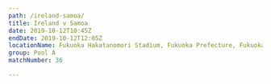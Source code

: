 ```yaml
---
path: /ireland-samoa/
title: Ireland v Samoa
date: 2019-10-12T10:45Z
endDate: 2019-10-12T12:05Z
locationName: Fukuoka Hakatanomori Stadium, Fukuoka Prefecture, Fukuoka City
group: Pool A
matchNumber: 36

---
```

